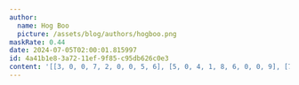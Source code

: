 ```yaml
---
author:
  name: Hog Boo
  picture: /assets/blog/authors/hogboo.png
maskRate: 0.44
date: 2024-07-05T02:00:01.815997
id: 4a41b1e8-3a72-11ef-9f85-c95db626c0e3
content: '[[3, 0, 0, 7, 2, 0, 0, 5, 6], [5, 0, 4, 1, 8, 6, 0, 0, 9], [7, 6, 9, 0, 4, 0, 0, 2, 0], [0, 3, 0, 0, 0, 4, 0, 0, 8], [2, 0, 0, 8, 7, 1, 6, 4, 3], [4, 0, 7, 0, 3, 2, 0, 9, 0], [0, 5, 3, 2, 0, 7, 0, 0, 0], [0, 0, 1, 0, 5, 8, 3, 0, 2], [8, 4, 2, 9, 0, 0, 5, 1, 0]]'
---
```

